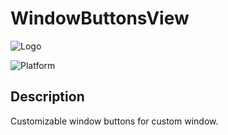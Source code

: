 
# WindowButtonsView

![Logo](/kodlian/WindowButtonsView/raw/master/icon.png)

![Platform](http://img.shields.io/badge/platform-MacOS-orange.svg?style=flat)

## Description

Customizable window buttons for custom window. 
